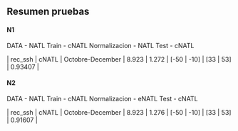 ## Resumen pruebas

#### N1
DATA - NATL
Train - cNATL
Normalizacion - NATL
Test - cNATL

| rec_ssh    | cNATL    | Octobre-December | 8.923 | 1.272 | [-50 | -10] | [33 | 53] | 0.93407 |

#### N2
DATA - NATL
Train - cNATL
Normalizacion - eNATL
Test - cNATL

| rec_ssh    | cNATL    | Octobre-December | 8.923 | 1.276 | [-50 | -10] | [33 | 53] | 0.91607 |

